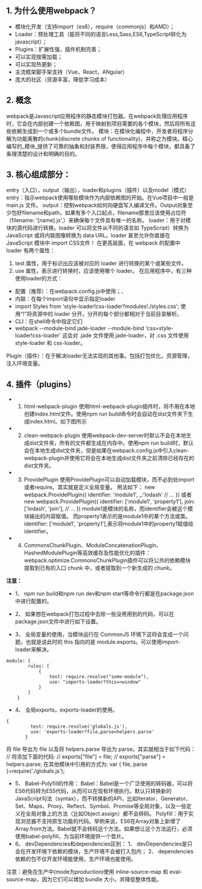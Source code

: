## 1.	为什么使用webpack？

+	模块化开发（支持import（es6），require（commonjs）和AMD）；
+	Loader：预处理工具（能将不同的语言Less,Sass,ES6,TypeScript转化为javascript）；
+	Plugins：扩展性强，插件机制完善；
+	可以实现按需加载；
+	可以实现热更新；
+	主流框架脚手架支持（Vue，React，ANgular）
+	庞大的社区（资源丰富，降低学习成本）

## 2.	概念

webpack是Javascript应用程序的静态模块打包器。在webpack处理应用程序时，它会在内部创建一个依赖图，用于映射到项目需要的各个模块，然后将所有这些依赖生成到一个或多个bundle文件。
模块：在模块化编程中，开发者将程序分解为功能离散的chunk(discrete chunks of functionality)，并称之为模块。精心编写的_模块_提供了可靠的抽象和封装界限，使得应用程序中每个模块，都具备了条理清楚的设计和明确的目的。

## 3.	核心组成部分：

entry（入口），output（输出），loader和plugins（插件）以及model（模式）
entry：指示webpack使用哪些模块作为内部依赖图的开始。在Vue项目中一般是main.js 文件。
output：控制webpack如何向硬盘写入编译文件。Output对象至少包好filename和path，如果有多个入口起点，filename那里应该使用占位符（filename: '[name].js',）来确保每个文件具有唯一的名称。
loader：用于对模块的源代码进行转换。loader 可以将文件从不同的语言如 TypeScript）转换为 JavaScript 或将内联图像转换为 data URL。loader 甚至允许你直接在 JavaScript 模块中 import CSS文件！
在更高层面，在 webpack 的配置中 loader 有两个属性：

1.	test 属性，用于标识出应该被对应的 loader 进行转换的某个或某些文件。
2.	use 属性，表示进行转换时，应该使用哪个 loader。
   在应用程序中，有三种使用loader的方式：

+	配置（推荐）：在webpack.config.js中使用；、
+	内联：在每个import语句中显示指定loader
+	import Styles from 'style-loader!css-loader?modules!./styles.css';
  使用“!”将资源中的 loader 分开。分开的每个部分都相对于当前目录解析。
+	CLI：在shell命令中指定它们
+	webpack --module-bind jade-loader --module-bind 'css=style-loader!css-loader'
  这会对 .jade 文件使用 jade-loader，对 .css 文件使用 style-loader 和 css-loader。

Plugin（插件）：在于解决loader无法实现的其他事。包括打包优化，资源管理，注入环境变量。

## 4.	插件（plugins）

+ 1.	html-webpack-plugin
     使用html-webpack-plugin插件时，将不用在本地创建index.html文件。使用npm run build命令时会自动在dist文件夹下生成index.html。如下图所示

+ 2.	clean-webpack-plugin
     使用webpack-dev-server时默认不会在本地生成dist文件夹，所有的文件都生成在内存中。使用npm run build时，默认会在本地生成dist文件夹，但是如果在webpack.config.js中引入clean-webpack-plugin并使用它将会在本地生成dist文件夹之前清除已经存在的dist文件夹。

+ 3.	ProvidePlugin
     使用ProvidePlugin可以自动加载模块，而不必到处import或者require。其实就是定义全局变量。
     用法如下：
     new webpack.ProvidePlugin({
     identifier: 'module1',
     _:'lodash'
     // ...
     })
     或者
     new webpack.ProvidePlugin({
     identifier: ['module1', 'property1'],
     join: ['lodash', 'join'],
     // ...	
     })
     module1是模块的名称，而identifier会被这个模块输出的内容赋值。
     而property1表示的是module1中的某个方法或类。identifier: ['module1', 'property1'],表示将module1中的property1赋值给identifier。
+ 4.	CommonsChunkPlugin、ModuleConcatenationPlugin、HashedModulePlugin等高效缓存及性能优化的插件：
     webpack.optimize.CommonsChunkPlugin插件可以将公共的依赖模块提取到已有的入口 chunk 中，或者提取到一个新生成的 chunk。




**注意：**

+ 1、	npm run build和npm run dev和npm start等命令行都是在package.json中进行配置的。

+ 2、	如果想在webpack打包过程中去除一些没用用到的代码，可以在package.json文件中进行如下设置。

+ 3、	全局变量的使用，当模块运行在 CommonJS 环境下这将会变成一个问题，也就是说此时的 this 指向的是 module.exports。可以使用import-loader来解决。

```
module: {
        rules: [
            {
                test: require.resolve("some-module"),
                use: "imports-loader?this=>window"
            }
        ]
    }
```

+ 4、	全局exports，exports-loader的使用。

```
{
         test: require.resolve('globals.js'),
         use: 'exports-loader?file,parse=helpers.parse'
       }
```

将 file 导出为 file 以及将 helpers.parse 导出为 parse。其实就相当于如下代码：
//  将添加下面的代码:
//  exports["file"] = file;
//  exports["parse"] = helpers.parse;
在其他模块中引用的方式为:
var  { file, parse }=require('./globals.js');

+ 5、	Babel-Polyfill的作用：
  Babel：Babel是一个广泛使用的转码器，可以将ES6代码转为ES5代码，从而可以在现有环境执行。默认只转换新的JavaScript句法（syntax），而不转换新的API，比如Iterator、Generator、Set、Maps、Proxy、Reflect、Symbol、Promise等全局对象，以及一些定义在全局对象上的方法（比如Object.assign）都不会转码。
  Polyfill：用于实现浏览器不支持原生功能的代码。举例来说，ES6在Array对象上新增了Array.from方法。Babel就不会转码这个方法。如果想让这个方法运行，必须使用babel-polyfill，为当前环境提供一个垫片。
+ 6、	devDependencies和dependencies区别：
  1、	devDependencies是只会在开发环境下依赖的模块，生产环境不会被打入包内；
  2、	dependencies依赖的包不仅开发环境能使用，生产环境也能使用。

注意：避免在生产中(mode为production)使用 inline-source-map 和 eval-source-map，因为它们可以增加 bundle 大小，并降低整体性能。
